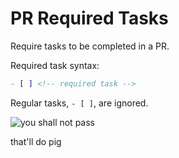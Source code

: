 # PR Required Tasks

Require tasks to be completed in a PR.

Required task syntax:

```md
- [ ] <!-- required task -->
```

Regular tasks, `- [ ]`, are ignored.

![you shall not pass](https://i.kym-cdn.com/entries/icons/original/000/002/144/You_Shall_Not_Pass!_0-1_screenshot.jpg)

that'll do pig
